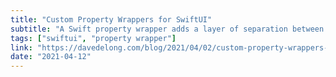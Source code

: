 ```yaml
---
title: "Custom Property Wrappers for SwiftUI"
subtitle: "A Swift property wrapper adds a layer of separation between code that defines a property and code that managers how a property is stored. By creating custom property wrappers, we write the management code once when we define the wrapper, and then reuse this code when we apply the wrapper to properties. In this post, Dave Delong shares some useful property wrappers that he has come up with while working on SwiftUI."
tags: ["swiftui", "property wrapper"]
link: "https://davedelong.com/blog/2021/04/02/custom-property-wrappers-for-swiftui/"
date: "2021-04-12"
---
```

